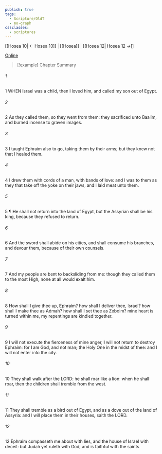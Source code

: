 ```yaml
---
publish: true
tags:
  - Scripture/OldT
  - no-graph
cssclasses:
  - scriptures
---
```

[[Hosea 10| ← Hosea 10]] | [[Hosea]] | [[Hosea 12| Hosea 12 →]]

[Online](https://churchofjesuschrist.org/study/scriptures/ot/hosea/11?lang=eng)

>[!example] Chapter Summary
>
###### 1
1 WHEN Israel was a child, then I loved him, and called my son out of Egypt.
###### 2
2 As they called them, so they went from them: they sacrificed unto Baalim, and burned incense to graven images.
###### 3
3 I taught Ephraim also to go, taking them by their arms; but they knew not that I healed them.
###### 4
4 I drew them with cords of a man, with bands of love: and I was to them as they that take off the yoke on their jaws, and I laid meat unto them.
###### 5
5 ¶ He shall not return into the land of Egypt, but the Assyrian shall be his king, because they refused to return.
###### 6
6 And the sword shall abide on his cities, and shall consume his branches, and devour them, because of their own counsels.
###### 7
7 And my people are bent to backsliding from me: though they called them to the most High, none at all would exalt him.
###### 8
8 How shall I give thee up, Ephraim?  how shall I deliver thee, Israel?  how shall I make thee as Admah?  how shall I set thee as Zeboim?  mine heart is turned within me, my repentings are kindled together.
###### 9
9 I will not execute the fierceness of mine anger, I will not return to destroy Ephraim: for I am God, and not man; the Holy One in the midst of thee: and I will not enter into the city.
###### 10
10 They shall walk after the LORD: he shall roar like a lion: when he shall roar, then the children shall tremble from the west.
###### 11
11 They shall tremble as a bird out of Egypt, and as a dove out of the land of Assyria: and I will place them in their houses, saith the LORD.
###### 12
12 Ephraim compasseth me about with lies, and the house of Israel with deceit: but Judah yet ruleth with God, and is faithful with the saints.




